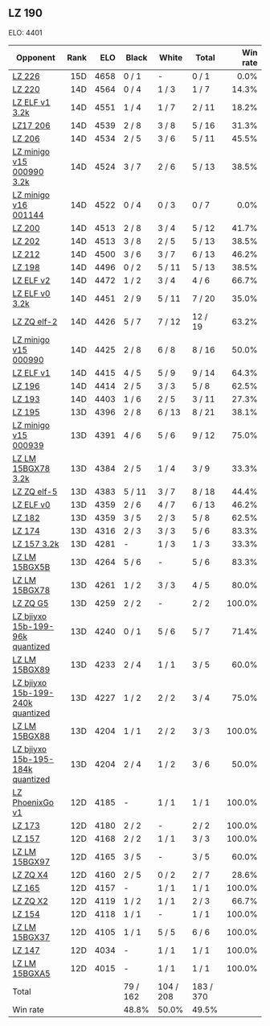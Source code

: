 ## LZ 190 ##

ELO: 4401

Opponent | Rank | ELO | Black | White | Total | Win rate
---------|-----:|----:|-------|-------|-------|-------:
[LZ 226](LZ%20226.md) | 15D | 4658 | 0 / 1 | - | 0 / 1 | 0.0%
[LZ 220](LZ%20220.md) | 14D | 4564 | 0 / 4 | 1 / 3 | 1 / 7 | 14.3%
[LZ ELF v1 3.2k](LZ%20ELF%20v1%203.2k.md) | 14D | 4551 | 1 / 4 | 1 / 7 | 2 / 11 | 18.2%
[LZ17 206](LZ17%20206.md) | 14D | 4539 | 2 / 8 | 3 / 8 | 5 / 16 | 31.3%
[LZ 206](LZ%20206.md) | 14D | 4534 | 2 / 5 | 3 / 6 | 5 / 11 | 45.5%
[LZ minigo v15 000990 3.2k](LZ%20minigo%20v15%20000990%203.2k.md) | 14D | 4524 | 3 / 7 | 2 / 6 | 5 / 13 | 38.5%
[LZ minigo v16 001144](LZ%20minigo%20v16%20001144.md) | 14D | 4522 | 0 / 4 | 0 / 3 | 0 / 7 | 0.0%
[LZ 200](LZ%20200.md) | 14D | 4513 | 2 / 8 | 3 / 4 | 5 / 12 | 41.7%
[LZ 202](LZ%20202.md) | 14D | 4513 | 3 / 8 | 2 / 5 | 5 / 13 | 38.5%
[LZ 212](LZ%20212.md) | 14D | 4500 | 3 / 6 | 3 / 7 | 6 / 13 | 46.2%
[LZ 198](LZ%20198.md) | 14D | 4496 | 0 / 2 | 5 / 11 | 5 / 13 | 38.5%
[LZ ELF v2](LZ%20ELF%20v2.md) | 14D | 4472 | 1 / 2 | 3 / 4 | 4 / 6 | 66.7%
[LZ ELF v0 3.2k](LZ%20ELF%20v0%203.2k.md) | 14D | 4451 | 2 / 9 | 5 / 11 | 7 / 20 | 35.0%
[LZ ZQ elf-2](LZ%20ZQ%20elf-2.md) | 14D | 4426 | 5 / 7 | 7 / 12 | 12 / 19 | 63.2%
[LZ minigo v15 000990](LZ%20minigo%20v15%20000990.md) | 14D | 4425 | 2 / 8 | 6 / 8 | 8 / 16 | 50.0%
[LZ ELF v1](LZ%20ELF%20v1.md) | 14D | 4415 | 4 / 5 | 5 / 9 | 9 / 14 | 64.3%
[LZ 196](LZ%20196.md) | 14D | 4414 | 2 / 5 | 3 / 3 | 5 / 8 | 62.5%
[LZ 193](LZ%20193.md) | 14D | 4403 | 1 / 6 | 2 / 5 | 3 / 11 | 27.3%
[LZ 195](LZ%20195.md) | 13D | 4396 | 2 / 8 | 6 / 13 | 8 / 21 | 38.1%
[LZ minigo v15 000939](LZ%20minigo%20v15%20000939.md) | 13D | 4391 | 4 / 6 | 5 / 6 | 9 / 12 | 75.0%
[LZ LM 15BGX78 3.2k](LZ%20LM%2015BGX78%203.2k.md) | 13D | 4384 | 2 / 5 | 1 / 4 | 3 / 9 | 33.3%
[LZ ZQ elf-5](LZ%20ZQ%20elf-5.md) | 13D | 4383 | 5 / 11 | 3 / 7 | 8 / 18 | 44.4%
[LZ ELF v0](LZ%20ELF%20v0.md) | 13D | 4359 | 2 / 6 | 4 / 7 | 6 / 13 | 46.2%
[LZ 182](LZ%20182.md) | 13D | 4359 | 3 / 5 | 2 / 3 | 5 / 8 | 62.5%
[LZ 174](LZ%20174.md) | 13D | 4316 | 2 / 3 | 3 / 3 | 5 / 6 | 83.3%
[LZ 157 3.2k](LZ%20157%203.2k.md) | 13D | 4281 | - | 1 / 3 | 1 / 3 | 33.3%
[LZ LM 15BGX5B](LZ%20LM%2015BGX5B.md) | 13D | 4264 | 5 / 6 | - | 5 / 6 | 83.3%
[LZ LM 15BGX78](LZ%20LM%2015BGX78.md) | 13D | 4261 | 1 / 2 | 3 / 3 | 4 / 5 | 80.0%
[LZ ZQ G5](LZ%20ZQ%20G5.md) | 13D | 4259 | 2 / 2 | - | 2 / 2 | 100.0%
[LZ bjiyxo 15b-199-96k quantized](LZ%20bjiyxo%2015b-199-96k%20quantized.md) | 13D | 4240 | 0 / 1 | 5 / 6 | 5 / 7 | 71.4%
[LZ LM 15BGX89](LZ%20LM%2015BGX89.md) | 13D | 4233 | 2 / 4 | 1 / 1 | 3 / 5 | 60.0%
[LZ bjiyxo 15b-199-240k quantized](LZ%20bjiyxo%2015b-199-240k%20quantized.md) | 13D | 4227 | 1 / 2 | 2 / 2 | 3 / 4 | 75.0%
[LZ LM 15BGX88](LZ%20LM%2015BGX88.md) | 13D | 4204 | 1 / 1 | 2 / 2 | 3 / 3 | 100.0%
[LZ bjiyxo 15b-195-184k quantized](LZ%20bjiyxo%2015b-195-184k%20quantized.md) | 13D | 4204 | 2 / 4 | 1 / 2 | 3 / 6 | 50.0%
[LZ PhoenixGo v1](LZ%20PhoenixGo%20v1.md) | 12D | 4185 | - | 1 / 1 | 1 / 1 | 100.0%
[LZ 173](LZ%20173.md) | 12D | 4180 | 2 / 2 | - | 2 / 2 | 100.0%
[LZ 157](LZ%20157.md) | 12D | 4168 | 2 / 2 | 1 / 1 | 3 / 3 | 100.0%
[LZ LM 15BGX97](LZ%20LM%2015BGX97.md) | 12D | 4165 | 3 / 5 | - | 3 / 5 | 60.0%
[LZ ZQ X4](LZ%20ZQ%20X4.md) | 12D | 4160 | 2 / 5 | 0 / 2 | 2 / 7 | 28.6%
[LZ 165](LZ%20165.md) | 12D | 4157 | - | 1 / 1 | 1 / 1 | 100.0%
[LZ ZQ X2](LZ%20ZQ%20X2.md) | 12D | 4119 | 1 / 2 | 1 / 1 | 2 / 3 | 66.7%
[LZ 154](LZ%20154.md) | 12D | 4118 | 1 / 1 | - | 1 / 1 | 100.0%
[LZ LM 15BGX37](LZ%20LM%2015BGX37.md) | 12D | 4105 | 1 / 1 | 5 / 5 | 6 / 6 | 100.0%
[LZ 147](LZ%20147.md) | 12D | 4034 | - | 1 / 1 | 1 / 1 | 100.0%
[LZ LM 15BGXA5](LZ%20LM%2015BGXA5.md) | 12D | 4015 | - | 1 / 1 | 1 / 1 | 100.0%
Total | | | 79 / 162 | 104 / 208 | 183 / 370 | 
Win rate| | | 48.8% | 50.0% | 49.5% | 
